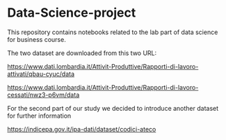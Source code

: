 # Data-Science-project

This repository contains notebooks related to the lab part of data science for business course.

The two dataset are downloaded from this two URL:

https://www.dati.lombardia.it/Attivit-Produttive/Rapporti-di-lavoro-attivati/qbau-cyuc/data

https://www.dati.lombardia.it/Attivit-Produttive/Rapporti-di-lavoro-cessati/nwz3-p6vm/data

For the second part of our study we decided to introduce another dataset for further information

https://indicepa.gov.it/ipa-dati/dataset/codici-ateco
